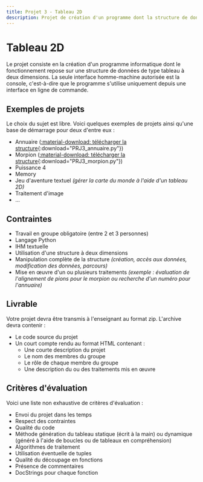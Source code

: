 ```yaml
---
title: Projet 3 - Tableau 2D
description: Projet de création d'un programme dont la structure de données principale est un tableau à deux dimensions
---
```


# Tableau 2D

Le projet consiste en la création d'un programme informatique dont le fonctionnement repose sur une structure de données de type tableau à deux dimensions.
La seule interface homme-machine autorisée est la console, c'est-à-dire que le programme s'utilise uniquement depuis une interface en ligne de commande.

## Exemples de projets

Le choix du sujet est libre. Voici quelques exemples de projets ainsi qu'une base de démarrage pour deux d'entre eux :

- Annuaire ([:material-download: télécharger la structure](assets/PRJ3_annuaire.py){:download="PRJ3_annuaire.py"})
- Morpion ([:material-download: télécharger la structure](assets/PRJ3_morpion.py){:download="PRJ3_morpion.py"})
- Puissance 4
- Memory
- Jeu d'aventure textuel *(gérer la carte du monde à l'aide d'un tableau 2D)*
- Traitement d'image
- ...

## Contraintes

- Travail en groupe obligatoire (entre 2 et 3 personnes)
- Langage Python
- IHM textuelle
- Utilisation d'une structure à deux dimensions
- Manipulation complète de la structure *(création, accès aux données, modification des données, parcours)*
- Mise en œuvre d'un ou plusieurs traitements *(exemple : évaluation de l'alignement de pions pour le morpion ou recherche d'un numéro pour l'annuaire)*

## Livrable
Votre projet devra être transmis à l'enseignant au format zip. L'archive devra contenir :

- Le code source du projet
- Un court compte rendu au format HTML contenant :
    - Une courte description du projet
    - Le nom des membres du groupe
    - Le rôle de chaque membre du groupe
    - Une description du ou des traitements mis en œuvre

## Critères d'évaluation

Voici une liste non exhaustive de critères d'évaluation :

- Envoi du projet dans les temps
- Respect des contraintes
- Qualité du code
- Méthode génération du tableau statique (écrit à la main) ou dynamique (généré à l'aide de boucles ou de tableaux en compréhension)
- Algorithmes de traitement
- Utilisation éventuelle de tuples
- Qualité du découpage en fonctions
- Présence de commentaires
- DocStrings pour chaque fonction